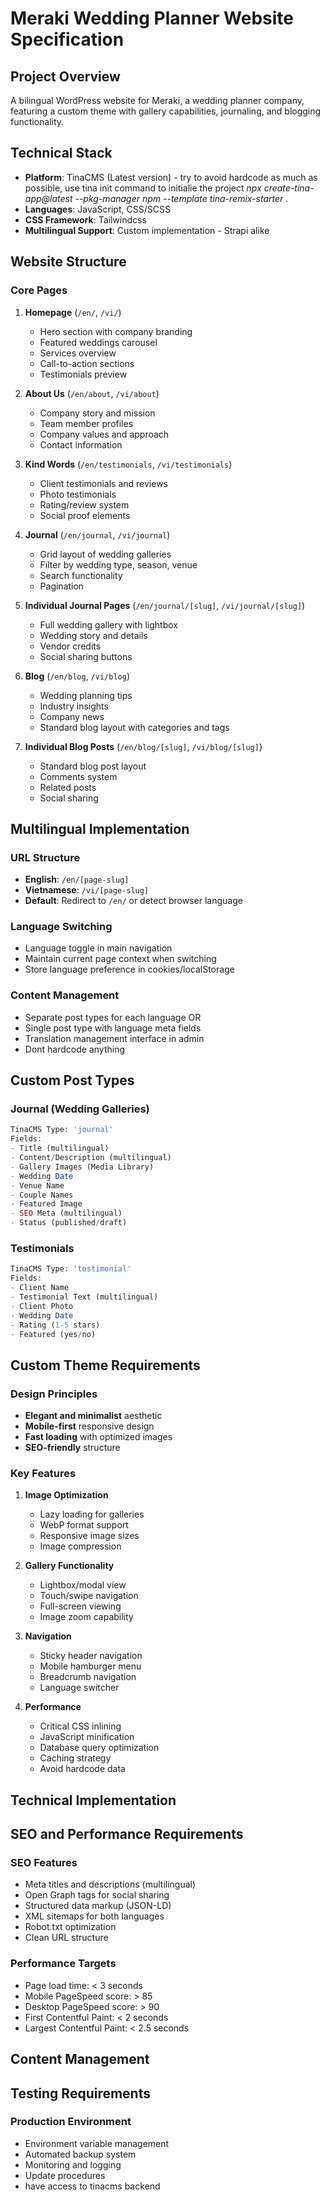 # Meraki Wedding Planner Website Specification

## Project Overview
A bilingual WordPress website for Meraki, a wedding planner company, featuring a custom theme with gallery capabilities, journaling, and blogging functionality.

## Technical Stack
- **Platform**: TinaCMS (Latest version) - try to avoid hardcode as much as possible, use tina init command to initialie the project *npx create-tina-app@latest --pkg-manager npm --template tina-remix-starter .*
- **Languages**: JavaScript, CSS/SCSS
- **CSS Framework**: Tailwindcss
- **Multilingual Support**: Custom implementation - Strapi alike

## Website Structure

### Core Pages
1. **Homepage** (`/en/`, `/vi/`)
   - Hero section with company branding
   - Featured weddings carousel
   - Services overview
   - Call-to-action sections
   - Testimonials preview

2. **About Us** (`/en/about`, `/vi/about`)
   - Company story and mission
   - Team member profiles
   - Company values and approach
   - Contact information

3. **Kind Words** (`/en/testimonials`, `/vi/testimonials`)
   - Client testimonials and reviews
   - Photo testimonials
   - Rating/review system
   - Social proof elements

4. **Journal** (`/en/journal`, `/vi/journal`)
   - Grid layout of wedding galleries
   - Filter by wedding type, season, venue
   - Search functionality
   - Pagination

5. **Individual Journal Pages** (`/en/journal/[slug]`, `/vi/journal/[slug]`)
   - Full wedding gallery with lightbox
   - Wedding story and details
   - Vendor credits
   - Social sharing buttons

6. **Blog** (`/en/blog`, `/vi/blog`)
   - Wedding planning tips
   - Industry insights
   - Company news
   - Standard blog layout with categories and tags

7. **Individual Blog Posts** (`/en/blog/[slug]`, `/vi/blog/[slug]`)
   - Standard blog post layout
   - Comments system
   - Related posts
   - Social sharing

## Multilingual Implementation

### URL Structure
- **English**: `/en/[page-slug]`
- **Vietnamese**: `/vi/[page-slug]`
- **Default**: Redirect to `/en/` or detect browser language

### Language Switching
- Language toggle in main navigation
- Maintain current page context when switching
- Store language preference in cookies/localStorage

### Content Management
- Separate post types for each language OR
- Single post type with language meta fields
- Translation management interface in admin
- Dont hardcode anything
## Custom Post Types

### Journal (Wedding Galleries)
```php
TinaCMS Type: 'journal'
Fields:
- Title (multilingual)
- Content/Description (multilingual)
- Gallery Images (Media Library)
- Wedding Date
- Venue Name
- Couple Names
- Featured Image
- SEO Meta (multilingual)
- Status (published/draft)
```

### Testimonials
```php
TinaCMS Type: 'testimonial'
Fields:
- Client Name
- Testimonial Text (multilingual)
- Client Photo
- Wedding Date
- Rating (1-5 stars)
- Featured (yes/no)
```

## Custom Theme Requirements

### Design Principles
- **Elegant and minimalist** aesthetic
- **Mobile-first** responsive design
- **Fast loading** with optimized images
- **SEO-friendly** structure

### Key Features
1. **Image Optimization**
   - Lazy loading for galleries
   - WebP format support
   - Responsive image sizes
   - Image compression

2. **Gallery Functionality**
   - Lightbox/modal view
   - Touch/swipe navigation
   - Full-screen viewing
   - Image zoom capability

3. **Navigation**
   - Sticky header navigation
   - Mobile hamburger menu
   - Breadcrumb navigation
   - Language switcher

4. **Performance**
   - Critical CSS inlining
   - JavaScript minification
   - Database query optimization
   - Caching strategy
   - Avoid hardcode data

## Technical Implementation


## SEO and Performance Requirements

### SEO Features
- Meta titles and descriptions (multilingual)
- Open Graph tags for social sharing
- Structured data markup (JSON-LD)
- XML sitemaps for both languages
- Robot.txt optimization
- Clean URL structure

### Performance Targets
- Page load time: < 3 seconds
- Mobile PageSpeed score: > 85
- Desktop PageSpeed score: > 90
- First Contentful Paint: < 2 seconds
- Largest Contentful Paint: < 2.5 seconds


## Content Management

## Testing Requirements


### Production Environment
- Environment variable management
- Automated backup system
- Monitoring and logging
- Update procedures
- have access to tinacms backend